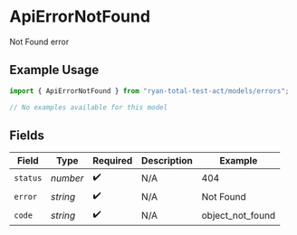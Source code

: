 # ApiErrorNotFound

Not Found error

## Example Usage

```typescript
import { ApiErrorNotFound } from "ryan-total-test-act/models/errors";

// No examples available for this model
```

## Fields

| Field              | Type               | Required           | Description        | Example            |
| ------------------ | ------------------ | ------------------ | ------------------ | ------------------ |
| `status`           | *number*           | :heavy_check_mark: | N/A                | 404                |
| `error`            | *string*           | :heavy_check_mark: | N/A                | Not Found          |
| `code`             | *string*           | :heavy_check_mark: | N/A                | object_not_found   |